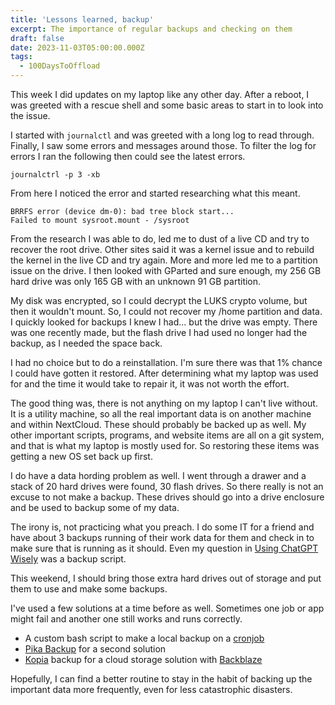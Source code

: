 ```yaml
---
title: 'Lessons learned, backup'
excerpt: The importance of regular backups and checking on them
draft: false
date: 2023-11-03T05:00:00.000Z
tags:
  - 100DaysToOffload
---
```


This week I did updates on my laptop like any other day. After a reboot, I was greeted with a rescue shell and some basic areas to start in to look into the issue.

I started with `journalctl` and was greeted with a long log to read through. Finally, I saw some errors and messages around those. To filter the log for errors I ran the following then could see the latest errors.

```shell
journalctrl -p 3 -xb
```

From here I noticed the error and started researching what this meant.

```shell
BRRFS error (device dm-0): bad tree block start...
Failed to mount sysroot.mount - /sysroot
```

From the research I was able to do, led me to dust of a live CD and try to recover the root drive. Other sites said it was a kernel issue and to rebuild the kernel in the live CD and try again. More and more led me to a partition issue on the drive. I then looked with GParted and sure enough, my 256 GB hard drive was only 165 GB with an unknown 91 GB partition.

My disk was encrypted, so I could decrypt the LUKS crypto volume, but then it wouldn't mount. So, I could not recover my /home partition and data. I quickly looked for backups I knew I had... but the drive was empty. There was one recently made, but the flash drive I had used no longer had the backup, as I needed the space back.

I had no choice but to do a reinstallation. I'm sure there was that 1% chance I could have gotten it restored. After determining what my laptop was used for and the time it would take to repair it, it was not worth the effort.

The good thing was, there is not anything on my laptop I can't live without. It is a utility machine, so all the real important data is on another machine and within NextCloud. These should probably be backed up as well. My other important scripts, programs, and website items are all on a git system, and that is what my laptop is mostly used for. So restoring these items was getting a new OS set back up first.

I do have a data hording problem as well. I went through a drawer and a stack of 20 hard drives were found, 30 flash drives. So there really is not an excuse to not make a backup. These drives should go into a drive enclosure and be used to backup some of my data.

The irony is, not practicing what you preach. I do some IT for a friend and have about 3 backups running of their work data for them and check in to make sure that is running as it should. Even my question in [Using ChatGPT Wisely](/blog/using-chatgpt-wisely/) was a backup script.

This weekend, I should bring those extra hard drives out of storage and put them to use and make some backups.

I've used a few solutions at a time before as well. Sometimes one job or app might fail and another one still works and runs correctly.

* A custom bash script to make a local backup on a [cronjob]()
* [Pika Backup](https://apps.gnome.org/PikaBackup/) for a second solution
* [Kopia](https://kopia.io/) backup for a cloud storage solution with [Backblaze](https://www.backblaze.com/cloud-storage)

Hopefully, I can find a better routine to stay in the habit of backing up the important data more frequently, even for less catastrophic disasters.
